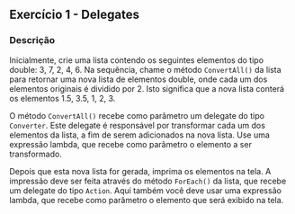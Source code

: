 ## Exercício 1 - Delegates

### Descrição
Inicialmente, crie uma lista contendo os seguintes elementos do tipo double: 3, 7, 2, 4, 6. Na sequência, chame o método `ConvertAll()` da lista para retornar uma nova lista de elementos double, onde cada um dos elementos originais é dividido por 2. Isto significa que a nova lista conterá os elementos 1.5, 3.5, 1, 2, 3.

O método `ConvertAll()` recebe como parâmetro um delegate do tipo `Converter`. Este delegate é responsável por transformar cada um dos elementos da lista, a fim de serem adicionados na nova lista. Use uma expressão lambda, que recebe como parâmetro o elemento a ser transformado.

Depois que esta nova lista for gerada, imprima os elementos na tela. A impressão deve ser feita através do método `ForEach()` da lista, que recebe um delegate do tipo `Action`. Aqui também você deve usar uma expressão lambda, que recebe como parâmetro o elemento que será exibido na tela.
